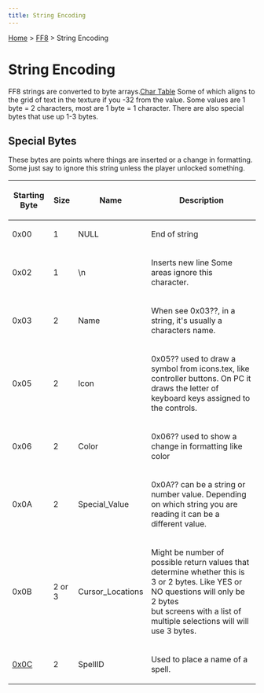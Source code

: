 ```yaml
---
title: String Encoding
---
```


[Home](/ff7-flat-wiki/Main%20Page.md) > [FF8](/ff7-flat-wiki/FF8.md) > String Encoding

# String Encoding

FF8 strings are converted to byte arrays.[Char Table][] Some of which
aligns to the grid of text in the texture if you -32 from the value.
Some values are 1 byte = 2 characters, most are 1 byte = 1 character.
There are also special bytes that use up 1-3 bytes.

## Special Bytes

These bytes are points where things are inserted or a change in
formatting. Some just say to ignore this string unless the player
unlocked something.

<table>
<thead>
<tr class="header">
<th><p>Starting Byte</p></th>
<th><p>Size</p></th>
<th><p>Name</p></th>
<th><p>Description</p></th>
</tr>
</thead>
<tbody>
<tr class="odd">
<td><p>0x00</p></td>
<td><p>1</p></td>
<td><p>NULL</p></td>
<td><p>End of string</p></td>
</tr>
<tr class="even">
<td><p>0x02</p></td>
<td><p>1</p></td>
<td><p>\n</p></td>
<td><p>Inserts new line Some areas ignore this character.</p></td>
</tr>
<tr class="odd">
<td><p>0x03</p></td>
<td><p>2</p></td>
<td><p>Name</p></td>
<td><p>When see 0x03??, in a string, it's usually a characters name.</p></td>
</tr>
<tr class="even">
<td><p>0x05</p></td>
<td><p>2</p></td>
<td><p>Icon</p></td>
<td><p>0x05?? used to draw a symbol from icons.tex, like controller buttons. On PC it draws the letter of keyboard keys assigned to the controls.</p></td>
</tr>
<tr class="odd">
<td><p>0x06</p></td>
<td><p>2</p></td>
<td><p>Color</p></td>
<td><p>0x06?? used to show a change in formatting like color</p></td>
</tr>
<tr class="even">
<td><p>0x0A</p></td>
<td><p>2</p></td>
<td><p>Special_Value</p></td>
<td><p>0x0A?? can be a string or number value. Depending on which string you are reading it can be a different value.</p></td>
</tr>
<tr class="odd">
<td><p>0x0B</p></td>
<td><p>2 or 3</p></td>
<td><p>Cursor_Locations</p></td>
<td><p>Might be number of possible return values that determine whether this is 3 or 2 bytes. Like YES or NO questions will only be 2 bytes<br />
but screens with a list of multiple selections will will use 3 bytes.</p></td>
</tr>
<tr class="even">
<td><p><a href="http://forums.qhimm.com/index.php?topic=17120.msg243579#msg243579">0x0C</a></p></td>
<td><p>2</p></td>
<td><p>SpellID</p></td>
<td><p>Used to place a name of a spell.</p></td>
</tr>
</tbody>
</table>

  [Char Table]: https://sourceforge.net/p/ifrit/code-0/HEAD/tree/trunk%20ifrit-code-0/Resources/textformat.ifr
